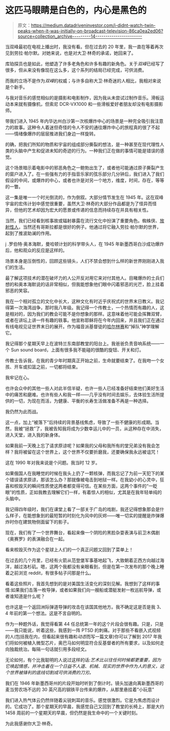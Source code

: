 # 这匹马眼睛是白色的，内心是黑色的

> 原文：<https://medium.datadriveninvestor.com/i-didnt-watch-twin-peaks-when-it-was-initially-on-broadcast-television-86ca0ea2ed06?source=collection_archive---------14----------------------->

当双峰最初在电视上播出时，我没有看。但在过去的 20 年里，我一直在等着再次见到劳拉·帕尔默。对她来说，也是对大卫·林奇的承诺，她回来了。

库珀探员也是如此，他塑造了许多老角色和许多有趣的新角色。关于*双峰*已经写了很多，但从来没有像现在这么多，这个系列的结局已经完成，可供消费。

而我的立场不是作为*双峰*的权威；与许多自称大卫·林奇迷的人相比，我相对来说是个新手。

与我对音乐的感觉相似的是摄影和电影制作，因为我从未尝试过制作音乐。滑板运动本来就有摄像机，但索尼 DCR-VX1000 和一些滑板爱好者朋友却没有电影摄影师。

带我们进入 1945 年内华达州白沙第一次核爆炸中心的场景是一种完全吸引我注意力的故事。这种令人着迷但奇怪的令人不安的通往爆炸中心的旅程真的很了不起——情绪像爆炸的层层推进我们身边一样旋转。

的确，把我们所知的物质和宇宙的组成部分撕裂的想法，是一种甚至在现代理性人类的头脑中产生和促进未知的奇迹的行为。一种我们正在做的事情可能是错误的感觉。

这个场景暗示着电影中的邪恶角色之一鲍勃出生了，或者他可能通过原子撕裂产生的窗户进入了。在一些强有力的手指音乐家的弦乐部分几分钟后，我们进入了我们假设的中间，或爆炸的中心，或者也许是对另一个地方，维度，时间，存在，等等的一瞥。

这一集是唯一一个时光倒流的，作为倒叙。大部分情节发生在 1945 年。这在双峰宇宙的宏伟计划中感觉很重要，虽然大卫·林奇的大部分作品都是为了怪异而怪异，但他的艺术却因为宏大的愿景或传递的信息而持续存在并具有相关性。

当然，我们已经看到核事故或辐射暴露在流行文化中扮演了重要角色。蜘蛛侠、[放射性人](https://www.google.com/url?sa=i&rct=j&q=&esrc=s&source=images&cd=&cad=rja&uact=8&ved=0ahUKEwjh6uLfu77WAhWLLMAKHYvfAnQQjRwIBw&url=https%3A%2F%2Fsimpsonswiki.com%2Fwiki%2FRadioactive_Man_(comic_book_series)&psig=AFQjCNHMxjw4U_8X8meEp0U7SP4kViEHbw&ust=1506364646770783)，当然还有哥斯拉都是很好的例子。他通过将它融入劳拉·帕尔默的世界，起到了推波助澜的作用。

j .罗伯特·奥本海默，曼哈顿计划的科学带头人，在 1945 年新墨西哥白沙成功爆炸后，他和观众的反应是这样的。

场景本身是压倒性的，回顾这些镜头，人们不禁会想到什么样的新世界刚刚进入我们的生活。

最了解这项技术的潜在破坏力的人公开反对用它来对付其他人。目睹爆炸的士兵们想的和奥本海默说的话非常相似，但我能想象他们眼中闪着邪恶的光芒，脸上挂着邪恶的笑容。

我在一个相对孤立的文化中长大，这种文化有时近乎庆祝式的世界末日教义。我记得第一次海湾战争，那时我八年级。我记得一个传教士，一个热情而有趣的人，这是相对的，因为我们的教会可能不是你想象的那样。这意味着他可能会挥舞双臂，或者在讲坛上讲一件有趣的轶事。他宣称耶稣将在今年内回来，并且我们正在通过有线电视见证世界末日的展开。作为福音派基督徒的[哈尔林赛](https://en.wikipedia.org/wiki/Federation_of_American_Scientists)和“掉队”神学理解它。

我记得那个星期天早上在波特兰东南部教堂的阳台上。我爸爸负责音响系统——一个 Sun sound board，上面有很多我不能碰的很酷的旋钮、开关和灯。

传教士告诉我，在我的青少年时期真正开始之前，生命就要结束了。在我吻一个女孩、开车或扣篮之前，一切都将结束。

我牢记在心。

也许会众中的其他一些人对此半信半疑，也许一些人已经准备好结束他们美好生活中的痛苦和磨难。也许有些人和我一样——几乎没有时间去娱乐，去体验生活所提供的一切，为现在而活，为健康、平衡的长寿生活做准备不再是一种选择。

我仍然为此而战。

这一点，加上“被落下”后持续的背景基线焦虑，导致了一些不健康的形成期。当然，我被“拯救”了，我被告知我将成为少数幸运儿中的一员，从这种存在中消失，进入天堂，进入我的新身体。

如果我前一天晚上忘了请求原谅呢？如果我的父母和我所有的堂兄弟没有我会怎样？我将被留在这个世界上，这个世界不仅要折磨我，还要确保我永远被诅咒！

这在 1990 年对我来说是个问题。我当时 12 岁。

如果俄国人在我睡觉的时候在我头上扔了一颗核弹，而我忘记了为前一天犯下的某个错误请求原谅，那该怎么办？那就像被电击到地狱一样。在我幼小的心灵中，狂喜和核毁灭的瞬间性质使这两者都变得可信。在某些方面，这两个事件的“一眨眼”的性质，正如我教去理解它们一样，有着惊人的相似，尤其是在我年轻单纯的头脑中。

我记得四年级时，我们在课堂上看了一部关于广岛的戏剧，我还记得想象那会是什么样子，在能想象到的最短暂的时刻化为风中的灰烬——唯一切实的提醒是炸弹爆炸时你在建筑物侧面留下的影子。

现在，我们有了一个世界舞台，看起来像一个阴险的黑脸杂耍表演与前卫木偶剧《奥赛罗》的表演融合在一起。

看来核毁灭作为这个星球上人们的一个真正问题又回到了菜单上！

在过去的几个月里，已经有火箭从范登堡军事基地起飞，大致朝着正西方向越过海洋，越过洛杉矶。嗯，这两个我都没有亲眼看到，但是在第一次发布的那个晚上睡着之前浏览 reddit，有很多帖子问那是什么。

看着这些照片，我首先想到的是对美国生活变化的深刻见解。我想到了这样的事情:如果我们击落一枚导弹，或者如果我们向一艘船或潜艇发射一枚巡航导弹，或者谁知道是什么呢？

也许这是一个返回洲际弹道导弹的攻击在该国其他地方。我不确定这是否是我 3、4 年前的第一个想法。这是不言自明的。

作为一种题外话，我觉得看第 44 任总统第一年的这个片段会很有趣。只是，只是——我只能说，听着这些，我感到一阵 PTSD 的刺痛。对于那些不看嵌入式视频的人(包括我在内，但看起来很有趣和*动态*而写一篇文章)你可以了解到 2017 年我们将如何被植入微型芯片，奥巴马如何明显符合反基督者的所有要求，以及如何走向独裁统治。每隔一句话就引用多段经文。

无论如何，有个比我聪明的人说过这样的话:*艺术比以往任何时候都更重要，因为它唤起情感，并冲击着在一个日益不人道、机械、现实的世界中作为人的意义，这个世界被锋利的底线切割成可供消费的刀刃。*

我们在 1946 年新墨西哥州的片段开始时听到了倒计时。镜头加速向离新墨西哥的麦当劳农场不远的 30 英尺高的钢铁平台传来的爆炸，从那里悬挂着“小玩意”

我们进入热气体云仍然伴随着尖锐刺耳的音乐。感觉很激烈。它是为焦虑而设计的。它成功了。那个星期天的早晨，我感觉自己又回到了教堂的长椅上，那是大约 1458 周前的一个星期天的早晨，但仍然是我生命中的一个关键时刻。

为此我感谢你大卫·林奇。